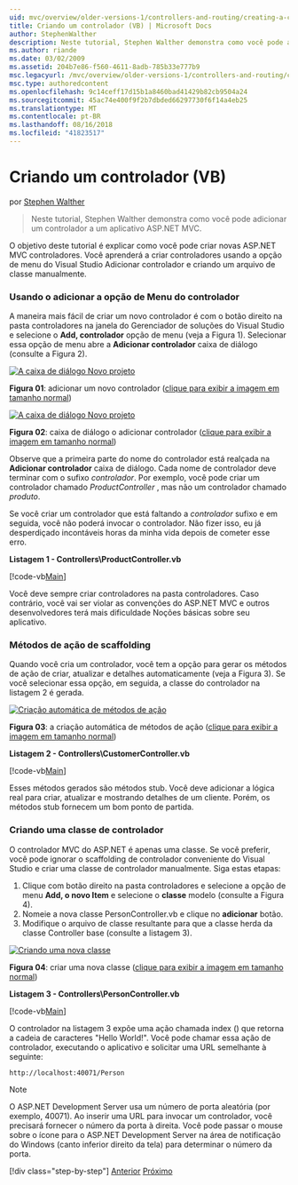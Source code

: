 ```yaml
---
uid: mvc/overview/older-versions-1/controllers-and-routing/creating-a-controller-vb
title: Criando um controlador (VB) | Microsoft Docs
author: StephenWalther
description: Neste tutorial, Stephen Walther demonstra como você pode adicionar um controlador a um aplicativo ASP.NET MVC.
ms.author: riande
ms.date: 03/02/2009
ms.assetid: 204b7e86-f560-4611-8adb-785b33e777b9
msc.legacyurl: /mvc/overview/older-versions-1/controllers-and-routing/creating-a-controller-vb
msc.type: authoredcontent
ms.openlocfilehash: 9c14ceff17d15b1a8460bad41429b82cb9504a24
ms.sourcegitcommit: 45ac74e400f9f2b7dbded66297730f6f14a4eb25
ms.translationtype: MT
ms.contentlocale: pt-BR
ms.lasthandoff: 08/16/2018
ms.locfileid: "41823517"
---
```

<a name="creating-a-controller-vb"></a>Criando um controlador (VB)
====================
por [Stephen Walther](https://github.com/StephenWalther)

> Neste tutorial, Stephen Walther demonstra como você pode adicionar um controlador a um aplicativo ASP.NET MVC.


O objetivo deste tutorial é explicar como você pode criar novas ASP.NET MVC controladores. Você aprenderá a criar controladores usando a opção de menu do Visual Studio Adicionar controlador e criando um arquivo de classe manualmente.

### <a name="using-the-add-controller-menu-option"></a>Usando o adicionar a opção de Menu do controlador

A maneira mais fácil de criar um novo controlador é com o botão direito na pasta controladores na janela do Gerenciador de soluções do Visual Studio e selecione o **Add, controlador** opção de menu (veja a Figura 1). Selecionar essa opção de menu abre a **Adicionar controlador** caixa de diálogo (consulte a Figura 2).


[![A caixa de diálogo Novo projeto](creating-a-controller-vb/_static/image1.jpg)](creating-a-controller-vb/_static/image1.png)

**Figura 01**: adicionar um novo controlador ([clique para exibir a imagem em tamanho normal](creating-a-controller-vb/_static/image2.png))


[![A caixa de diálogo Novo projeto](creating-a-controller-vb/_static/image2.jpg)](creating-a-controller-vb/_static/image3.png)

**Figura 02**: caixa de diálogo o adicionar controlador ([clique para exibir a imagem em tamanho normal](creating-a-controller-vb/_static/image4.png))


Observe que a primeira parte do nome do controlador está realçada na **Adicionar controlador** caixa de diálogo. Cada nome de controlador deve terminar com o sufixo *controlador*. Por exemplo, você pode criar um controlador chamado *ProductController* , mas não um controlador chamado *produto*.


Se você criar um controlador que está faltando a *controlador* sufixo e em seguida, você não poderá invocar o controlador. Não fizer isso, eu já desperdiçado incontáveis horas da minha vida depois de cometer esse erro.


**Listagem 1 - Controllers\ProductController.vb**

[!code-vb[Main](creating-a-controller-vb/samples/sample1.vb)]

Você deve sempre criar controladores na pasta controladores. Caso contrário, você vai ser violar as convenções do ASP.NET MVC e outros desenvolvedores terá mais dificuldade Noções básicas sobre seu aplicativo.

### <a name="scaffolding-action-methods"></a>Métodos de ação de scaffolding

Quando você cria um controlador, você tem a opção para gerar os métodos de ação de criar, atualizar e detalhes automaticamente (veja a Figura 3). Se você selecionar essa opção, em seguida, a classe do controlador na listagem 2 é gerada.


[![Criação automática de métodos de ação](creating-a-controller-vb/_static/image3.jpg)](creating-a-controller-vb/_static/image5.png)

**Figura 03**: a criação automática de métodos de ação ([clique para exibir a imagem em tamanho normal](creating-a-controller-vb/_static/image6.png))


**Listagem 2 - Controllers\CustomerController.vb**

[!code-vb[Main](creating-a-controller-vb/samples/sample2.vb)]

Esses métodos gerados são métodos stub. Você deve adicionar a lógica real para criar, atualizar e mostrando detalhes de um cliente. Porém, os métodos stub fornecem um bom ponto de partida.

### <a name="creating-a-controller-class"></a>Criando uma classe de controlador

O controlador MVC do ASP.NET é apenas uma classe. Se você preferir, você pode ignorar o scaffolding de controlador conveniente do Visual Studio e criar uma classe de controlador manualmente. Siga estas etapas:

1. Clique com botão direito na pasta controladores e selecione a opção de menu **Add, o novo Item** e selecione o **classe** modelo (consulte a Figura 4).
2. Nomeie a nova classe PersonController.vb e clique no **adicionar** botão.
3. Modifique o arquivo de classe resultante para que a classe herda da classe Controller base (consulte a listagem 3).


[![Criando uma nova classe](creating-a-controller-vb/_static/image4.jpg)](creating-a-controller-vb/_static/image7.png)

**Figura 04**: criar uma nova classe ([clique para exibir a imagem em tamanho normal](creating-a-controller-vb/_static/image8.png))


**Listagem 3 - Controllers\PersonController.vb**

[!code-vb[Main](creating-a-controller-vb/samples/sample3.vb)]

O controlador na listagem 3 expõe uma ação chamada index () que retorna a cadeia de caracteres "Hello World!". Você pode chamar essa ação de controlador, executando o aplicativo e solicitar uma URL semelhante à seguinte:

`http://localhost:40071/Person`

> [!NOTE]
> 
> O ASP.NET Development Server usa um número de porta aleatória (por exemplo, 40071). Ao inserir uma URL para invocar um controlador, você precisará fornecer o número da porta à direita. Você pode passar o mouse sobre o ícone para o ASP.NET Development Server na área de notificação do Windows (canto inferior direito da tela) para determinar o número da porta.
> 
> [!div class="step-by-step"]
> [Anterior](adding-dynamic-content-to-a-cached-page-vb.md)
> [Próximo](creating-an-action-vb.md)
